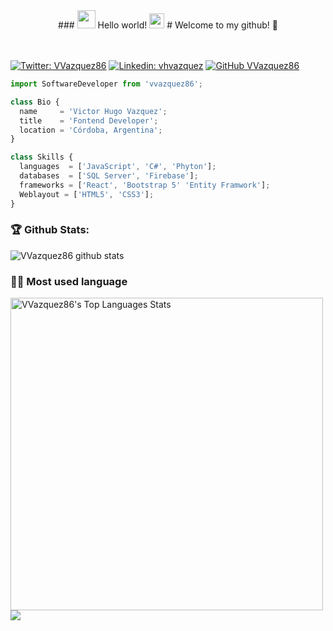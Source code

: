 <div align="center">
### <img src="https://github.com/TheDudeThatCode/TheDudeThatCode/blob/master/Assets/Hi.gif" width="29px"> Hello world!&nbsp;<img src="https://github.com/TheDudeThatCode/TheDudeThatCode/blob/master/Assets/Earth.gif" width="24px">
# Welcome to my github! 👋
</div>

<br>
<br>

[![Twitter: VVazquez86](https://img.shields.io/twitter/follow/vvazquez86?style=social)](https://twitter.com/vvazquez86)
[![Linkedin: vhvazquez](https://img.shields.io/badge/-vhvazquez-blue?style=flat-square&logo=Linkedin&logoColor=white&link=https://www.linkedin.com/in/vhvazquez/)](https://www.linkedin.com/in/vhvazquez/)
[![GitHub VVazquez86](https://img.shields.io/github/followers/vvazquez86?label=follow&style=social)](https://github.com/vvazquez86)

```js
import SoftwareDeveloper from 'vvazquez86';

class Bio {
  name     = 'Victor Hugo Vazquez';
  title    = 'Fontend Developer';
  location = 'Córdoba, Argentina';
}

class Skills {
  languages  = ['JavaScript', 'C#', 'Phyton'];
  databases  = ['SQL Server', 'Firebase'];
  frameworks = ['React', 'Bootstrap 5' 'Entity Framwork'];
  Weblayout = ['HTML5', 'CSS3'];
}

```

### 🏆 Github Stats:

![VVazquez86 github stats](https://github-readme-stats.vercel.app/api?username=vvazquez86&show_icons=true)

### 👨‍💻 Most used language

<img alt="VVazquez86's Top Languages Stats" src="https://github-readme-stats.vercel.app/api/top-langs/?username=vvazquez86&hide=smalltalk&theme=buefy&layout=compact&hide_border=true" width="500"/>

<a href="https://github.com/vvazquez86">
  <img align="center" src="https://github-readme-stats.vercel.app/api/top-langs/?username=vvazquez86&theme=radical&hide=glsl,python" />
</a>



